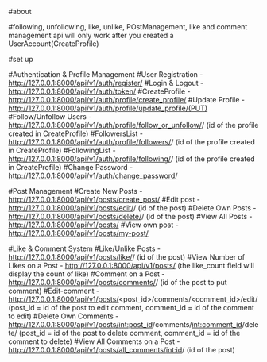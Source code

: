 #about
 
#following, unfollowing, like, unlike, POstManagement, like and comment management api will only work after you created a UserAccount(CreateProfile)


#set up


#Authentication & Profile Management
		#User Registration -  http://127.0.0.1:8000/api/v1/auth/register/
		#Login & Logout -  http://127.0.0.1:8000/api/v1/auth/token/
		#CreateProfile -   http://127.0.0.1:8000/api/v1/auth/profile/create_profile/
		#Update Profile -  http://127.0.0.1:8000/api/v1/auth/profile/update_profile/(PUT)
		#Follow/Unfollow Users -  http://127.0.0.1:8000/api/v1/auth/profile/follow_or_unfollow/<id>/ (id of the profile created in CreateProfile)
		#FollowersList -  http://127.0.0.1:8000/api/v1/auth/profile/followers/<id>/ (id of the profile created in CreateProfile)
		#FollowingList -   http://127.0.0.1:8000/api/v1/auth/profile/following/<id>/ (id of the profile created in CreateProfile)
		#Change Password -  http://127.0.0.1:8000/api/v1/auth/change_password/


#Post Management
		#Create New Posts -   http://127.0.0.1:8000/api/v1/posts/create_post/
		#Edit post -  http://127.0.0.1:8000/api/v1/posts/edit/<id>/ (id of the post)
		#Delete Own Posts -  http://127.0.0.1:8000/api/v1/posts/delete/<id>/ (id of the post)
		#View All Posts -   http://127.0.0.1:8000/api/v1/posts/ 
		#View own post -	 http://127.0.0.1:8000/api/v1/posts/my-post/


#Like & Comment System
		#Like/Unlike Posts -   http://127.0.0.1:8000/api/v1/posts/like/<id>/ (id of the post)
		#View Number of Likes on a Post -  http://127.0.0.1:8000/api/v1/posts/ (the like_count field will display the count of like)
		#Comment on a Post -  http://127.0.0.1:8000/api/v1/posts/comments/<id>/ (id of the post to put comment)
		#Edit-comment -  http://127.0.0.1:8000/api/v1/posts/<post_id>/comments/<comment_id>/edit/ (post_id = id of the post to edit comment, comment_id = id of the comment to edit)
		#Delete Own Comments -  http://127.0.0.1:8000/api/v1/posts/<int:post_id>/comments/<int:comment_id>/delete/ (post_id = id of the post to delete comment, comment_id = id of the comment to delete)
		#View All Comments on a Post - http://127.0.0.1:8000/api/v1/posts/all_comments/<int:id>/ (id of the post)
		
		
		

		
